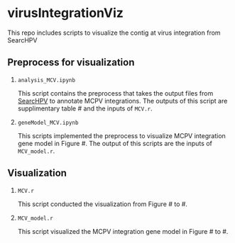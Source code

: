 # virusIntegrationViz
This repo includes scripts to visualize the contig at virus integration from SearcHPV 

## Preprocess for visualization
1. `analysis_MCV.ipynb`

    This script contains the preprocess that takes the output files from [SearcHPV](https://github.com/WenjinGudaisy/SearcHPV) to annotate MCPV integrations. The outputs of this script are supplimentary table # and the inputs of `MCV.r`.
2. `geneModel_MCV.ipynb`

    This scripts implemented the preprocess to visualize MCPV integration gene model in Figure #. The output of this scripts are the inputs of `MCV_model.r`.
## Visualization
1. `MCV.r`

    This script conducted the visualization from Figure # to #.
2. `MCV_model.r`

    This script visualized the MCPV integration gene model in Figure # to #.




